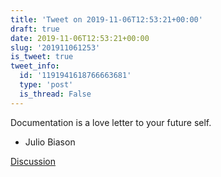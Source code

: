 ```yaml
---
title: 'Tweet on 2019-11-06T12:53:21+00:00'
draft: true
date: 2019-11-06T12:53:21+00:00
slug: '201911061253'
is_tweet: true
tweet_info:
  id: '1191941618766663681'
  type: 'post'
  is_thread: False
---
```




Documentation is a love letter to your future self. 
- Julio Biason

[Discussion](https://x.com/sytelus/status/1191941618766663681)
